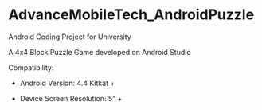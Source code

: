 # AdvanceMobileTech_AndroidPuzzle


Android Coding Project for University

A 4x4 Block Puzzle Game developed on Android Studio

Compatibility:

- Android Version: 4.4 Kitkat +

- Device Screen Resolution: 5" +

